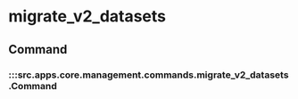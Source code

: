 # migrate_v2_datasets

## Command

### :::src.apps.core.management.commands.migrate_v2_datasets.Command

